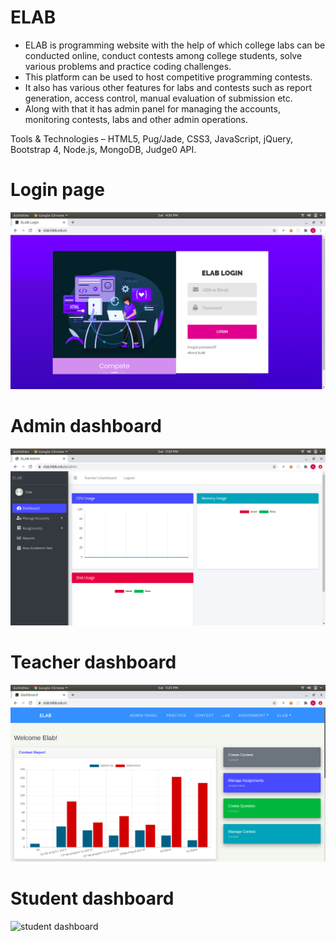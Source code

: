 # ELAB
* ELAB is programming website with the help of which college labs can be conducted online, conduct contests among college students, solve various problems and practice coding challenges.
* This platform can be used to host competitive programming contests.
* It also has various other features for labs and contests such as report generation, access control, manual evaluation of submission etc.
* Along with that it has admin panel for managing the accounts, monitoring contests, labs and other admin operations.

Tools & Technologies – HTML5, Pug/Jade, CSS3, JavaScript, jQuery, Bootstrap 4, Node.js, MongoDB, Judge0 API.

# Login page
![login page](./snapshots/login-page.png)

# Admin dashboard
![admin dashboard](./snapshots/admin/admin-dashboard.png)

#  Teacher dashboard
![teacher dashboard](./snapshots/teacher/teacher-dashboard.png)

# Student dashboard
![student dashboard](./snapshots/student/student-dashboard.png)

